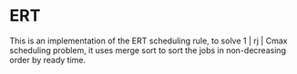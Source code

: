 # ERT

This is an implementation of the ERT scheduling rule, to solve 1 | rj | Cmax scheduling problem, it uses merge sort to sort the jobs in non-decreasing order by ready time.